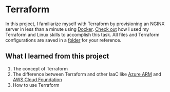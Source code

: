 # Terraform
In this project, I familiarize myself with Terraform by provisioning an NGINX server in less than a minute using [Docker](https://www.docker.com/products/docker-desktop/ "Docker download"). [Check out](DockerTerraform.md) how I used my Terraform and Linux skills to accomplish this task. All files and Terraform configurations are saved in a [folder](learn-terraform-docker-container) for your reference. 

## What I learned from this project
1. The concept of Terraform
2. The difference between Terraform and other IaaC like [Azure ARM](https://learn.microsoft.com/en-us/azure/azure-resource-manager/management/overview "Azure Resource Manager") and [AWS Cloud Foundation](https://docs.aws.amazon.com/whitepapers/latest/introduction-devops-aws/aws-cloudformation.html "AWS Cloud Foundation")
3. How to use Terraform

